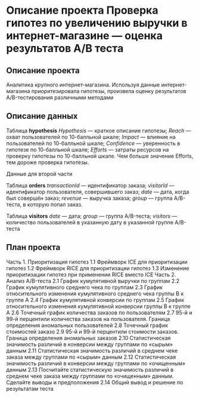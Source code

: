 # Описание проекта Проверка гипотез по увеличению выручки в интернет-магазине — оценка результатов A/B теста

## Описание проекта

Аналитика крупного интернет-магазина. Используя данные интернет-магазина приоритезировала гипотезы, произвела оценку результатов A/B-тестирования различными методами

## Описание данных
  
Таблица **hypothesis** 
*Hypothesis* — краткое описание гипотезы;
*Reach* — охват пользователей по 10-балльной шкале;
*Impact* — влияние на пользователей по 10-балльной шкале;
*Confidence* — уверенность в гипотезе по 10-балльной шкале;
*Efforts* — затраты ресурсов на проверку гипотезы по 10-балльной шкале. Чем больше значение Efforts, тем дороже проверка гипотезы.

Данные для второй части

Таблица **orders**
*transactionId* — идентификатор заказа;
*visitorId* — идентификатор пользователя, совершившего заказ;
*date* — дата, когда был совершён заказ;
*revenue* — выручка заказа;
*group* — группа A/B-теста, в которую попал заказ.

Таблица **visitors**
*date* — дата;
*group* — группа A/B-теста;
*visitors* — количество пользователей в указанную дату в указанной группе A/B-теста


## План проекта
  

Часть 1. Приоритизация гипотез
1.1 Фреймворк ICE для приоритизации гипотез
1.2 Фреймворк RICE для приоритизации гипотез
1.3 Изменение приоритизации гипотез при применении RICE вместо ICE
Часть 2. Анализ A/B-теста
2.1 График кумулятивной выручки по группам
2.2 График кумулятивного среднего чека по группам
2.3 График относительного изменения кумулятивного среднего чека группы B к группе A
2.4 График кумулятивной конверсии по группам
2.5 График относительного изменения кумулятивной конверсии группы B к группе A
2.6 Точечный график количества заказов по пользователям
2.7 95-й и 99-й перцентили количества заказов на пользователя. Граница определения аномальных пользователей
2.8 Точечный график стоимостей заказо
2.9 95-й и 99-й перцентили стоимости заказов. Граница определения аномальных заказов
2.10 Статистическая значимость различий в конверсии между группами по «сырым» данным
2.11 Статистическая значимость различий в среднем чеке заказа между группами по «сырым» данным
2.12 Статистическая значимость различий в конверсии между группами по «очищенным» данным
2.13 Посчитайте статистическую значимость различий в среднем чеке заказа между группами по «очищенным» данным. Сделайте выводы и предположения
2.14 Общий вывод и решение по результатам теста